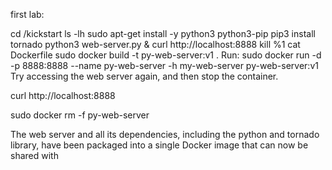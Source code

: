 first lab:

cd /kickstart
ls -lh
sudo apt-get install -y python3 python3-pip
pip3 install tornado
python3 web-server.py &
curl http://localhost:8888
kill %1
cat Dockerfile
sudo docker build -t py-web-server:v1 .
Run: sudo docker run -d -p 8888:8888 --name py-web-server -h my-web-server py-web-server:v1
Try accessing the web server again, and then stop the container.


curl http://localhost:8888

sudo docker rm -f py-web-server

The web server and all its dependencies, including the python and tornado library, have been packaged into a single Docker image that can now be shared with